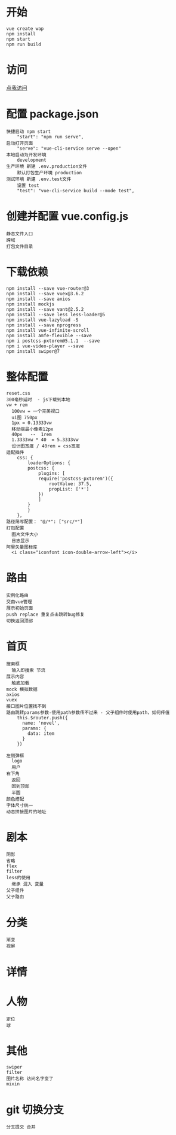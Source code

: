 # 开始
    vue create wap
    npm install
    npm start
    npm run build

# 访问
  [点我访问](https://liuer1211.github.io/soft/soft/wap/dist/)

# 配置 package.json
    快捷启动 npm start 
        "start": "npm run serve",
    启动打开页面 
        "serve": "vue-cli-service serve --open" 
    本地启动为开发环境
        development
    生产环境 新建 .env.production文件
        默认打包生产环境 production
    测试环境 新建 .env.test文件
        设置 test
        "test": "vue-cli-service build --mode test",

# 创建并配置 vue.config.js
    静态文件入口
    跨域
    打包文件目录

# 下载依赖
    npm install --save vue-router@3
    npm install --save vuex@3.6.2
    npm install --save axios
    npm install mockjs
    npm install --save vant@2.5.2
    npm install --save less less-loader@5
    npm install vue-lazyload -S
    npm install --save nprogress
    npm install vue-infinite-scroll
    npm install amfe-flexible --save
    npm i postcss-pxtorem@5.1.1  --save
    npm i vue-video-player --save
    npm install swiper@7

# 整体配置
    reset.css
    300毫秒延时  - js下载到本地
    vw + rem
      100vw = 一个完美视口
      ui图 750px
      1px = 0.13333vw
      移动端最小像素12px
      40px   --  1rem
      1.3333vw * 40  = 5.3333vw
      设计图宽度 / 40rem = css宽度
    适配插件
        css: {
            loaderOptions: {
            postcss: {
                plugins: [
                require('postcss-pxtorem')({
                    rootValue: 37.5,
                    propList: ['*']
                })
                ]
            }
            }
        },
    路径简写配置： "@/*": ["src/*"]
    打包配置
      图片文件大小
      日志显示
    阿里矢量图标库
      <i class="iconfont icon-double-arrow-left"></i>


# 路由
    实例化路由
    交由vue管理
    展示初始页面
    push replace 重复点击跳转bug修复
    切换返回顶部

# 首页
    搜索框
      输入即搜索 节流
    展示内容
      触底加载
    mock 模拟数据
    axios
    vuex
    接口图片位置找不到
    路由跳转params参数-使用path参数传不过来 - 父子组件时使用path，如何传值
        this.$router.push({
          name: 'novel',
          params: {
            data: item
          }
        })
    
    左侧弹框
      logo
      用户
    右下角 
      返回 
      回到顶部
      半圆
    颜色搭配
    字体尺寸统一
    动态拼接图片的地址

# 剧本
    阴影
    省略
    flex
    filter
    less的使用
      继承 混入 变量
    父子组件
    父子路由

# 分类
    渐变
    视屏

# 详情

# 人物
    定位
    球

# 其他
    swiper
    filter
    图片名称 访问名字变了
    mixin

    


# git 切换分支
    分支提交 合并



    
    

